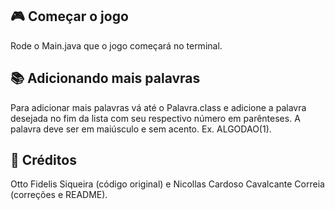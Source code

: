## 🎮 Começar o jogo
Rode o Main.java que o jogo começará no terminal.

###

## 📚 Adicionando mais palavras

Para adicionar mais palavras vá até o Palavra.class e adicione a palavra desejada no fim da lista com seu respectivo número em parênteses. A palavra deve ser em maiúsculo e sem acento.
Ex. ALGODAO(1).

###

## 👥 Créditos
Otto Fidelis Siqueira (código original) e Nicollas Cardoso Cavalcante Correia (correções e README).
